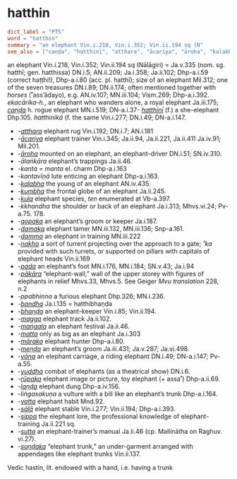 # hatthin

``` toml
dict_label = "PTS"
word = "hatthin"
summary = "an elephant Vin.i.218, Vin.i.352; Vin.ii.194 sq (N"
see_also = ["caṇḍa", "hatthinī", "atthara", "ācariya", "āroha", "kalabha", "kumbha", "kula", "gopaka", "damaka", "damma", "nakha", "pada", "pākāra", "bandha", "bhaṇḍa", "magga", "maṅgala", "matta", "māraka", "meṇḍa", "yāna", "yuddha", "rūpaka", "laṇḍa", "vatta", "sālā", "sippa", "sutta", "soṇḍaka"]
```

an elephant Vin.i.218, Vin.i.352; Vin.ii.194 sq (Nālāgiri) = Ja.v.335 (nom. sg. hatthī; gen. hatthissa) DN.i.5; AN.ii.209; Ja.i.358; Ja.ii.102; Dhp\-a.i.59 (correct haṭṭhi!), Dhp\-a.i.80 (acc. pl. hatthī); size of an elephant Mil.312; one of the seven treasures DN.i.89; DN.ii.174; often mentioned together with *horses* (˚ass’ādayo), e.g. AN.iv.107; MN.iii.104; Vism.269; Dhp\-a.i.392. *ekacārika\-h.*, an elephant who wanders alone, a royal elephant Ja.iii.175; *[caṇḍa](caṇḍa.md)* h. rogue elephant MN.i.519; DN\-a.i.37\- *[hatthinī](hatthinī.md)* (f.) a she\-elephant Dhp.105. *hatthinikā* (f. the same Vin.i.277; DN.i.49; DN\-a.i.147.

* *\-[atthara](atthara.md)* elephant rug Vin.i.192; DN.i.7; AN.i.181
* *\-[ācariya](ācariya.md)* elephant trainer Vin.i.345; Ja.ii.94, Ja.ii.221, Ja.ii.411 Ja.iv.91; Mil.201.
* *\-[āroha](āroha.md)* mounted on an elephant, an elephant\-driver DN.i.51; SN.iv.310.
* *\-ālaṅkāra* elephant’s trappings Ja.ii.46.
* *\-kanta = manta* el. charm Dhp\-a.i.163
* *\-kantavīṇā* lute enticing an elephant Dhp\-a.i.163.
* *\-[kalabha](kalabha.md)* the young of an elephant AN.iv.435.
* *\-[kumbha](kumbha.md)* the frontal globe of an elephant Ja.ii.245.
* *\-[kula](kula.md)* elephant species, *ten* enumerated at Vb\-a.397.
* *\-kkhandha* the shoulder or back of an elephant Ja.i.313; Mhvs.vi.24; Pv\-a.75. 178.
* *\-[gopaka](gopaka.md)* an elephant’s groom or keeper Ja.i.187.
* *\-[damaka](damaka.md)* elephant tamer MN.iii.132, MN.iii.136; Snp\-a.161.
* *\-[damma](damma.md)* an elephant in training MN.iii.222
* *\-[nakha](nakha.md)* a sort of turrent projecting over the approach to a gate; *˚ka* provided with such turrets, or supported on pillars with capitals of elephant heads Vin.ii.169
* *\-[pada](pada.md)* an elephant’s foot MN.i.176, MN.i.184; SN.v.43; Ja.i.94
* *\-[pākāra](pākāra.md)* “elephant\-wall,” wall of the upper storey with figures of elephants in relief Mhvs.33, Mhvs.5. See Geiger *Mvu translation* 228, n.2
* *\-ppabhinna* a furious elephant Dhp.326; MN.i.236.
* *\-[bandha](bandha.md)* Ja.i.135 = hatthibhaṇḍa
* *\-[bhaṇḍa](bhaṇḍa.md)* an elephant\-keeper Vin.i.85; Vin.ii.194.
* *\-[magga](magga.md)* elephant track Ja.ii.102.
* *\-[maṅgala](maṅgala.md)* an elephant festival Ja.ii.46.
* *\-[matta](matta.md)* only as big as an elephant Ja.i.303
* *\-[māraka](māraka.md)* elephant hunter Dhp\-a.i.80.
* *\-[meṇḍa](meṇḍa.md)* an elephant’s groom Ja.iii.431; Ja.v.287; Ja.vi.498.
* *\-[yāna](yāna.md)* an elephant carriage, a riding elephant DN.i.49; DN\-a.i.147; Pv\-a.55.
* *\-[yuddha](yuddha.md)* combat of elephants (as a theatrical show) DN.i.6.
* *\-[rūpaka](rūpaka.md)* elephant image or picture, toy elephant (\+ assa˚) Dhp\-a.ii.69.
* *\-[laṇḍa](laṇḍa.md)* elephant dung Dhp\-a.iv.156.
* *\-liṅgasakuṇa* a vulture with a bill like an elephant’s trunk Dhp\-a.i.164.
* *\-[vatta](vatta.md)* elephant habit Mnd.92.
* *\-[sālā](sālā.md)* elephant stable Vin.i.277; Vin.ii.194; Dhp\-a.i.393.
* *\-[sippa](sippa.md)* the elephant lore, the professional knowledge of elephant\-training Ja.ii.221 sq.
* *\-[sutta](sutta.md)* an elephant\-trainer’s manual Ja.ii.46 (cp. Mallinātha on Raghuv. vi.27).
* *\-[soṇḍaka](soṇḍaka.md)* “elephant trunk,” an under\-garment arranged with appendages like elephant trunks Vin.ii.137.

Vedic hastin, lit. endowed with a hand, i.e. having a trunk

